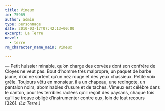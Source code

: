 ```yaml
---
title: Vimeux
id: 75969
author: admin
type: personnage
date: 2010-03-17T07:42:13+00:00
excerpt: La Terre
novel:
  - terre
rm_character_name_main: Vimeux

---
```

— Petit huissier minable, qu&rsquo;on charge des corvées dont son confrère de Cloyes ne veut pas. Bout d&rsquo;homme très malpropre, un paquet de barbe jaune, d&rsquo;où ne sortent qu&rsquo;un nez rouge et des yeux chassieux. Petite voix grêle. Toujours vêtu en monsieur, il a un chapeau, une redingote, un pantalon noirs, abominables d&rsquo;usure et de taches. Vimeux est célèbre dans le canton, pour les terribles raclées qu&rsquo;il reçoit des paysans, chaque fois qu&rsquo;il se trouve obligé d&rsquo;instrumenter contre eux, loin de lout recours [326]. _(La Terre.)_